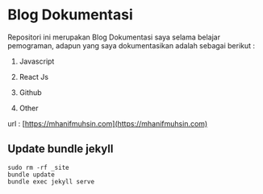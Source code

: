 # Blog Dokumentasi 

Repositori ini merupakan Blog Dokumentasi saya selama belajar pemograman, adapun yang saya dokumentasikan adalah sebagai berikut :

1. Javascript

2. React Js

3. Github

4. Other

url : [https://mhanifmuhsin.com](https://mhanifmuhsin.com)

## Update bundle jekyll

```terminal
sudo rm -rf _site
bundle update
bundle exec jekyll serve
```
